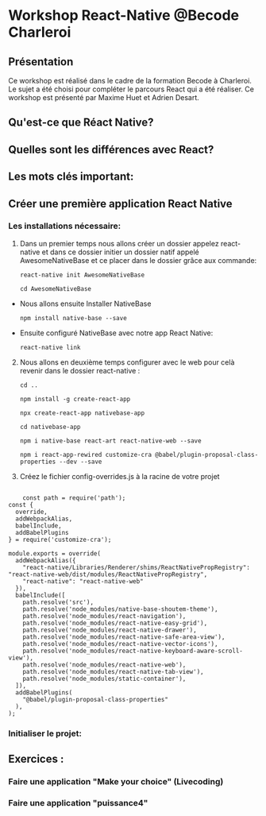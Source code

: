 # Workshop React-Native @Becode Charleroi

## Présentation

Ce workshop est réalisé dans le cadre de la formation Becode à Charleroi. Le sujet a été choisi pour compléter le parcours React qui a été réaliser. Ce workshop est présenté par Maxime Huet et Adrien Desart. 

## Qu'est-ce que Réact Native?


## Quelles sont les différences avec React? 


## Les mots clés important:


## Créer une première application React Native
### Les installations nécessaire:

1. Dans un premier temps nous allons créer un dossier appelez react-native et dans ce dossier initier un dossier natif appelé AwesomeNativeBase et ce placer dans le dossier grâce aux commande: 

	```react-native init AwesomeNativeBase```

	```cd AwesomeNativeBase```

- Nous allons ensuite Installer NativeBase

	```npm install native-base --save```

- Ensuite configuré NativeBase avec notre app React Native: 

	```react-native link```


2. Nous allons en deuxième temps configurer avec le web pour celà revenir dans le dossier react-native :

	```cd ..```

	```npm install -g create-react-app```

	```npx create-react-app nativebase-app```

	```cd nativebase-app```

	```npm i native-base react-art react-native-web --save```

	```npm i react-app-rewired customize-cra @babel/plugin-proposal-class-properties --dev --save```

3. Créez le fichier config-overrides.js à la racine de votre projet

<pre><code>
	const path = require('path');
const {
  override,
  addWebpackAlias,
  babelInclude,
  addBabelPlugins
} = require('customize-cra');

module.exports = override(
  addWebpackAlias({
    "react-native/Libraries/Renderer/shims/ReactNativePropRegistry": "react-native-web/dist/modules/ReactNativePropRegistry",
    "react-native": "react-native-web"
  }),
  babelInclude([
    path.resolve('src'),
    path.resolve('node_modules/native-base-shoutem-theme'),
    path.resolve('node_modules/react-navigation'),
    path.resolve('node_modules/react-native-easy-grid'),
    path.resolve('node_modules/react-native-drawer'),
    path.resolve('node_modules/react-native-safe-area-view'),
    path.resolve('node_modules/react-native-vector-icons'),
    path.resolve('node_modules/react-native-keyboard-aware-scroll-view'),
    path.resolve('node_modules/react-native-web'),
    path.resolve('node_modules/react-native-tab-view'),
    path.resolve('node_modules/static-container'),
  ]),
  addBabelPlugins(
    "@babel/plugin-proposal-class-properties"
  ),
);
</code></pre>



### Initialiser le projet:



## Exercices :
### Faire une application "Make your choice" (Livecoding)
### Faire une application "puissance4"